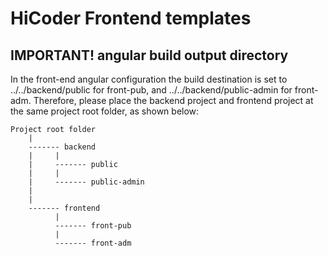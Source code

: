 # HiCoder Frontend templates


## IMPORTANT! angular build output directory 

In the front-end angular configuration the build destination is set to ../../backend/public for front-pub, and ../../backend/public-admin for front-adm. 
Therefore, please place the backend project and frontend project at the same project root folder, as shown below:

```
Project root folder 
	|
	------- backend
	|	  |
	|	  ------- public
	|	  |
	|	  ------- public-admin
	|
	|
	------- frontend
		  |
		  ------- front-pub
		  |
		  ------- front-adm
```
